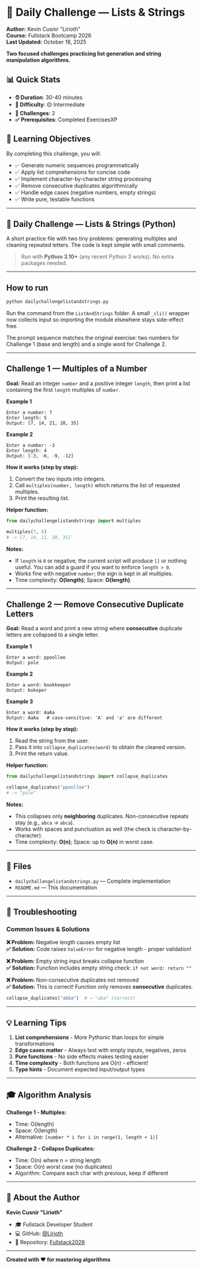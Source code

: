 # 💪 Daily Challenge — Lists & Strings

**Author:** Kevin Cusnir "Lirioth"  
**Course:** Fullstack Bootcamp 2026  
**Last Updated:** October 18, 2025

**Two focused challenges practicing list generation and string manipulation algorithms.**

## 📊 Quick Stats
- **⏰ Duration**: 30-40 minutes
- **🎯 Difficulty**: 🟡 Intermediate
- **📝 Challenges**: 2
- **✅ Prerequisites**: Completed ExercisesXP

## 🎯 Learning Objectives

By completing this challenge, you will:
- ✅ Generate numeric sequences programmatically
- ✅ Apply list comprehensions for concise code
- ✅ Implement character-by-character string processing
- ✅ Remove consecutive duplicates algorithmically
- ✅ Handle edge cases (negative numbers, empty strings)
- ✅ Write pure, testable functions

---

## 🌟 Daily Challenge — Lists & Strings (Python)

A short practice file with two tiny problems: generating multiples and cleaning repeated letters. The code is kept simple with small comments.

> Run with **Python 3.10+** (any recent Python 3 works). No extra packages needed.

---

## How to run

```bash
python dailychallengelistandstrings.py
```
Run the command from the `ListAndStrings` folder. A small `_cli()` wrapper now collects input so importing the module elsewhere stays side-effect free.

The prompt sequence matches the original exercise: two numbers for Challenge 1 (base and length) and a single word for Challenge 2.

---

## Challenge 1 — Multiples of a Number

**Goal:** Read an integer `number` and a positive integer `length`, then print a list containing the first `length` multiples of `number`.

**Example 1**
```
Enter a number: 7
Enter length: 5
Output: [7, 14, 21, 28, 35]
```

**Example 2**
```
Enter a number: -3
Enter length: 4
Output: [-3, -6, -9, -12]
```

**How it works (step by step):**
1. Convert the two inputs into integers.
2. Call `multiples(number, length)` which returns the list of requested multiples.
3. Print the resulting list.

**Helper function:**
```python
from dailychallengelistandstrings import multiples

multiples(7, 5)
# -> [7, 14, 21, 28, 35]
```

**Notes:**
- If `length` is `0` or negative, the current script will produce `[]` or nothing useful. You can add a guard if you want to enforce `length > 0`.
- Works fine with negative `number`; the sign is kept in all multiples.
- Time complexity: **O(length)**; Space: **O(length)**.

---

## Challenge 2 — Remove Consecutive Duplicate Letters

**Goal:** Read a word and print a new string where **consecutive** duplicate letters are collapsed to a single letter.

**Example 1**
```
Enter a word: ppoollee
Output: pole
```

**Example 2**
```
Enter a word: bookkeeper
Output: bokeper
```

**Example 3**
```
Enter a word: AaAa
Output: AaAa   # case-sensitive: 'A' and 'a' are different
```

**How it works (step by step):**
1. Read the string from the user.
2. Pass it into `collapse_duplicates(word)` to obtain the cleaned version.
3. Print the return value.

**Helper function:**
```python
from dailychallengelistandstrings import collapse_duplicates

collapse_duplicates("ppoollee")
# -> "pole"
```

**Notes:**
- This collapses only **neighboring** duplicates. Non-consecutive repeats stay (e.g., `abca` -> `abca`).
- Works with spaces and punctuation as well (the check is character-by-character).
- Time complexity: **O(n)**; Space: up to **O(n)** in worst case.

---

## 📁 Files
- `dailychallengelistandstrings.py` — Complete implementation
- `README.md` — This documentation

---

## 🔧 Troubleshooting

### Common Issues & Solutions

**❌ Problem:** Negative length causes empty list  
**✅ Solution:** Code raises `ValueError` for negative length - proper validation!

**❌ Problem:** Empty string input breaks collapse function  
**✅ Solution:** Function includes empty string check: `if not word: return ""`

**❌ Problem:** Non-consecutive duplicates not removed  
**✅ Solution:** This is correct! Function only removes **consecutive** duplicates.
```python
collapse_duplicates("abba")  # → "aba" (correct)
```

---

## 💡 Learning Tips

1. **List comprehensions** - More Pythonic than loops for simple transformations
2. **Edge cases matter** - Always test with empty inputs, negatives, zeros
3. **Pure functions** - No side effects makes testing easier
4. **Time complexity** - Both functions are O(n) - efficient!
5. **Type hints** - Document expected input/output types

---

## 🎓 Algorithm Analysis

**Challenge 1 - Multiples:**
- Time: O(length)
- Space: O(length)
- Alternative: `[number * i for i in range(1, length + 1)]`

**Challenge 2 - Collapse Duplicates:**
- Time: O(n) where n = string length
- Space: O(n) worst case (no duplicates)
- Algorithm: Compare each char with previous, keep if different

---

## 👤 About the Author

**Kevin Cusnir "Lirioth"**  
- 🎓 Fullstack Developer Student  
- 💻 GitHub: [@Lirioth](https://github.com/Lirioth)  
- 📧 Repository: [Fullstack2026](https://github.com/Lirioth/Fullstack2026)

---

**Created with ❤️ for mastering algorithms**
